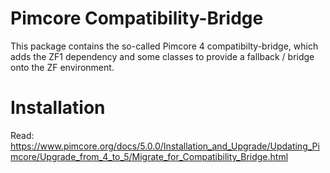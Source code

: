 # Pimcore Compatibility-Bridge 
 
This package contains the so-called Pimcore 4 compatibilty-bridge, which adds the ZF1 dependency and some classes to 
provide a fallback / bridge onto the ZF environment.  
  
# Installation

Read: https://www.pimcore.org/docs/5.0.0/Installation_and_Upgrade/Updating_Pimcore/Upgrade_from_4_to_5/Migrate_for_Compatibility_Bridge.html
